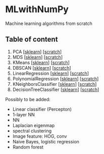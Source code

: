 # MLwithNumPy
Machine learning algorithms from scratch

## Table of content
1. PCA [[sklearn](PCA-with-scikit-learn.ipynb)] [[scratch](PCA-from-scratch.ipynb)]
2. MDS [[sklearn](MDS-with-scikit-learn.ipynb)] [[scratch](MDS-from-scratch.ipynb)]
3. KMeans [[sklearn](KMeans-with-scikit-learn.ipynb)] [[scratch](KMeans-from-scratch.ipynb)]
4. DBSCAN [[sklearn](DBSCAN-with-scikit-learn.ipynb)] [[scratch](DBSCAN-from-scratch.ipynb)]
5. LinearRegression [[sklearn](LinearRegression-with-scikit-learn.ipynb)] [[scratch](LinearRegression-from-scratch.ipynb)]
6. PolynomialRegression [[sklearn](PolynomialRegression-with-scikit-learn.ipynb)] [[scratch](PolynomialRegression-from-scratch.ipynb)]
7. KNeighborsClassifier [[sklearn](KNeighborsClassifier-with-scikit-learn.ipynb)] [[scratch](KNeighborsClassifier-from-scratch.ipynb)]
8. DecisionTreeClassifier [[sklearn](DecisionTreeClassifier-with-scikit-learn.ipynb)] [[scratch](DecisionTreeClassifier-from-scratch.ipynb)]

Possibly to be added:
- Linear classifier (Percepton)
- 1-layer NN
- NN
- Laplacian eigenmap
- spectral clustering
- Image feature: HOG, conv
- Naive Bayes, logistic regression
- Random forest

